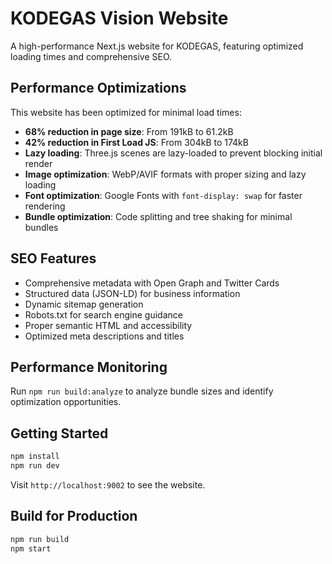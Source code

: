 # KODEGAS Vision Website

A high-performance Next.js website for KODEGAS, featuring optimized loading times and comprehensive SEO.

## Performance Optimizations

This website has been optimized for minimal load times:

- **68% reduction in page size**: From 191kB to 61.2kB
- **42% reduction in First Load JS**: From 304kB to 174kB
- **Lazy loading**: Three.js scenes are lazy-loaded to prevent blocking initial render
- **Image optimization**: WebP/AVIF formats with proper sizing and lazy loading
- **Font optimization**: Google Fonts with `font-display: swap` for faster rendering
- **Bundle optimization**: Code splitting and tree shaking for minimal bundles

## SEO Features

- Comprehensive metadata with Open Graph and Twitter Cards
- Structured data (JSON-LD) for business information
- Dynamic sitemap generation
- Robots.txt for search engine guidance
- Proper semantic HTML and accessibility
- Optimized meta descriptions and titles

## Performance Monitoring

Run `npm run build:analyze` to analyze bundle sizes and identify optimization opportunities.

## Getting Started

```bash
npm install
npm run dev
```

Visit `http://localhost:9002` to see the website.

## Build for Production

```bash
npm run build
npm start
```
